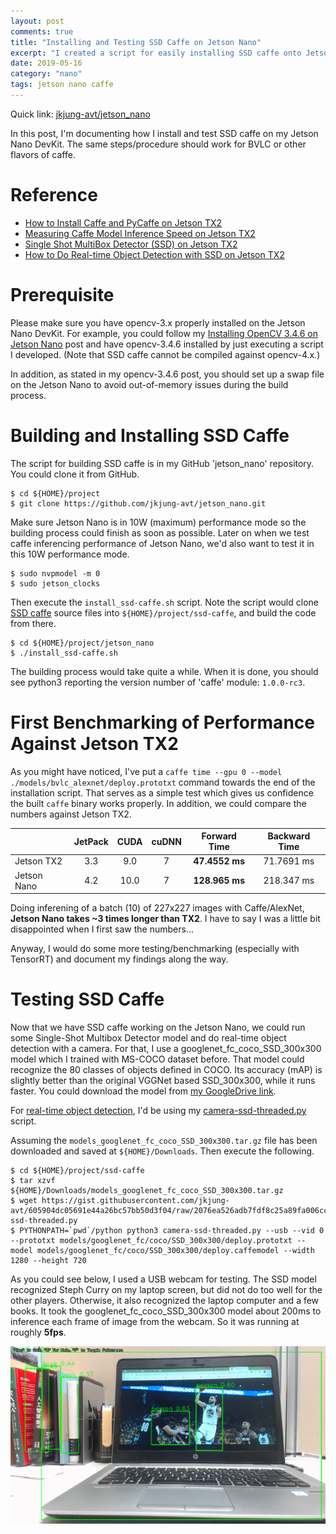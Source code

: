 ```yaml
---
layout: post
comments: true
title: "Installing and Testing SSD Caffe on Jetson Nano"
excerpt: "I created a script for easily installing SSD caffe onto Jetson Nano."
date: 2019-05-16
category: "nano"
tags: jetson nano caffe
---
```


Quick link: [jkjung-avt/jetson_nano](https://github.com/jkjung-avt/jetson_nano)

In this post, I'm documenting how I install and test SSD caffe on my Jetson Nano DevKit.  The same steps/procedure should work for BVLC or other flavors of caffe.

# Reference

* [How to Install Caffe and PyCaffe on Jetson TX2](https://jkjung-avt.github.io/caffe-on-tx2/)
* [Measuring Caffe Model Inference Speed on Jetson TX2](https://jkjung-avt.github.io/caffe-time/)
* [Single Shot MultiBox Detector (SSD) on Jetson TX2](https://jkjung-avt.github.io/ssd/)
* [How to Do Real-time Object Detection with SSD on Jetson TX2](https://jkjung-avt.github.io/camera-ssd-threaded/)

# Prerequisite

Please make sure you have opencv-3.x properly installed on the Jetson Nano DevKit.  For example, you could follow my [Installing OpenCV 3.4.6 on Jetson Nano](https://jkjung-avt.github.io/opencv-on-nano/) post and have opencv-3.4.6 installed by just executing a script I developed.  (Note that SSD caffe cannot be compiled against opencv-4.x.)

In addition, as stated in my opencv-3.4.6 post, you should set up a swap file on the Jetson Nano to avoid out-of-memory issues during the build process.

# Building and Installing SSD Caffe

The script for building SSD caffe is in my GitHub 'jetson_nano' repository.  You could clone it from GitHub.

```
$ cd ${HOME}/project
$ git clone https://github.com/jkjung-avt/jetson_nano.git
```

Make sure Jetson Nano is in 10W (maximum) performance mode so the building process could finish as soon as possible.  Later on when we test caffe inferencing performance of Jetson Nano, we'd also want to test it in this 10W performance mode.

```shell
$ sudo nvpmodel -m 0
$ sudo jetson_clocks
```

Then execute the `install_ssd-caffe.sh` script.  Note the script would clone [SSD caffe](https://github.com/weiliu89/caffe/tree/ssd) source files into `${HOME}/project/ssd-caffe`, and build the code from there.

```
$ cd ${HOME}/project/jetson_nano
$ ./install_ssd-caffe.sh
```

The building process would take quite a while.  When it is done, you should see python3 reporting the version number of 'caffe' module: `1.0.0-rc3`.

# First Benchmarking of Performance Against Jetson TX2

As you might have noticed, I've put a `caffe time --gpu 0 --model ./models/bvlc_alexnet/deploy.prototxt` command towards the end of the installation script.  That serves as a simple test which gives us confidence the built `caffe` binary works properly.  In addition, we could compare the numbers against Jetson TX2.

|             | JetPack |  CUDA | cuDNN |  Forward Time  | Backward Time |
| :---------- | :-----: | :---: | :---: | :------------: | :-----------: |
| Jetson TX2  |   3.3   |   9.0 |   7   | **47.4552 ms** |   71.7691 ms  |
| Jetson Nano |   4.2   |  10.0 |   7   | **128.965 ms** |   218.347 ms  |

Doing inferening of a batch (10) of 227x227 images with Caffe/AlexNet, **Jetson Nano takes ~3 times longer than TX2**.  I have to say I was a little bit disappointed when I first saw the numbers...

Anyway, I would do some more testing/benchmarking (especially with TensorRT) and document my findings along the way.

# Testing SSD Caffe

Now that we have SSD caffe working on the Jetson Nano, we could run some Single-Shot Multibox Detector model and do real-time object detection with a camera.  For that, I use a googlenet_fc_coco_SSD_300x300 model which I trained with MS-COCO dataset before.  That model could recognize the 80 classes of objects defined in COCO.  Its accuracy (mAP) is slightly better than the original VGGNet based SSD_300x300, while it runs faster.  You could download the model from [my GoogleDrive link](https://drive.google.com/file/d/1Ypt6H0sWI3W9I9dai5BXo2Uqsqs6tv5K/view?usp=sharing).

For [real-time object detection](https://jkjung-avt.github.io/camera-ssd-threaded/), I'd be using my [camera-ssd-threaded.py](https://gist.github.com/jkjung-avt/605904dc05691e44a26bc57bb50d3f04) script.

Assuming the `models_googlenet_fc_coco_SSD_300x300.tar.gz` file has been downloaded and saved at `${HOME}/Downloads`.  Then execute the following.

```shell
$ cd ${HOME}/project/ssd-caffe
$ tar xzvf ${HOME}/Downloads/models_googlenet_fc_coco_SSD_300x300.tar.gz
$ wget https://gist.githubusercontent.com/jkjung-avt/605904dc05691e44a26bc57bb50d3f04/raw/2076ea526adb7fdf8c25a89fa006ccefd9501263/camera-ssd-threaded.py
$ PYTHONPATH=`pwd`/python python3 camera-ssd-threaded.py --usb --vid 0 --prototxt models/googlenet_fc/coco/SSD_300x300/deploy.prototxt --model models/googlenet_fc/coco/SSD_300x300/deploy.caffemodel --width 1280 --height 720
```

As you could see below, I used a USB webcam for testing.  The SSD model recognized Steph Curry on my laptop screen, but did not do too well for the other players.  Otherwise, it also recognized the laptop computer and a few books.  It took the googlenet_fc_coco_SSD_300x300 model about 200ms to inference each frame of image from the webcam.  So it was running at roughly **5fps**.

![Inferencing with the googlenet_fc/coco/SSD_300x300 model](/assets/2019-05-16-ssd-caffe-on-nano/googlenet_fc_ssd.png)
